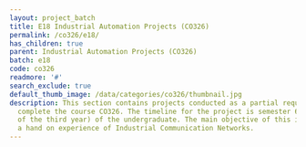 ```yaml
---
layout: project_batch
title: E18 Industrial Automation Projects (CO326)
permalink: /co326/e18/
has_children: true
parent: Industrial Automation Projects (CO326)
batch: e18
code: co326
readmore: '#'
search_exclude: true
default_thumb_image: /data/categories/co326/thumbnail.jpg
description: This section contains projects conducted as a partial requirement to
  complete the course CO326. The timeline for the project is semester 6 (second semester
  of the third year) of the undergraduate. The main objective of this is to give students
  a hand on experience of Industrial Communication Networks.
---
```

